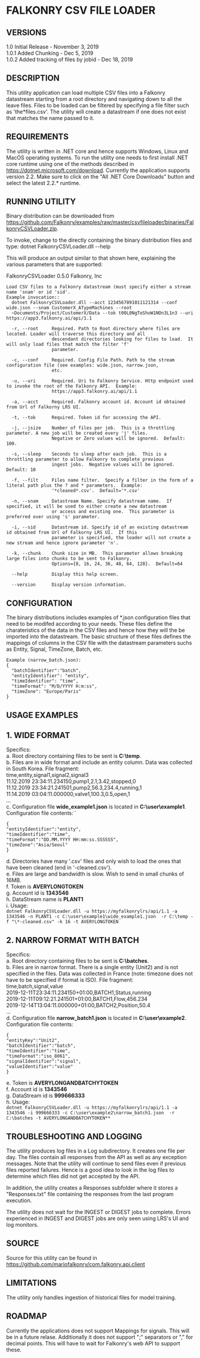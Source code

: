 FALKONRY CSV FILE LOADER
========================

VERSIONS
--------
1.0 Initial Release - November 3, 2019  
1.0.1 Added Chunking - Dec 5, 2019  
1.0.2 Added tracking of files by jobid - Dec 18, 2019

DESCRIPTION
-----------
This utility application can load multiple CSV files into a Falkonry datastream starting from a root directory and navigating down to all the leave files. Files to be loaded can be filtered by specifying a file filter such as 'the\*files.csv'. The utility will create a datastream if one does not exist that matches the name passed to it.

REQUIREMENTS
------------
The utility is written in .NET core and hence supports Windows, Linux and MacOS operating systems. To run the utility one needs to first install .NET core runtime using one of the methods described in https://dotnet.microsoft.com/download. Currently the application supports version 2.2. Make sure to click on the "All .NET Core Downloads" button and select the latest 2.2.* runtime.

RUNNING UTILITY
---------------
Binary distribution can be downloaded from https://github.com/Falkonry/examples/raw/master/csvfileloader/binaries/FalkonryCSVLoader.zip.

To invoke, change to the directly containing the binary distribution files and type:
dotnet FalkonryCSVLoader.dll --help

This will produce an output similar to that shown here, explaining the various parameters that are supported:

FalkonryCSVLoader 0.5.0
Falkonry, Inc
```USAGE:
Load CSV files to a Falkonry datastream (must specify either a stream name 'snam' or id 'sid'.
Example invocation::
  dotnet FalkonryCSVLoader.dll --acct 1234567891011121314 --conf wide.json --snam CustomerX_ATypeMachines --root
  ~Documents/Project/CustomerX/Data --tok t00L0NgToShoW1NOn3L1n3 --uri https://app3.falkonry.ai/api/1.1

  -r, --root     Required. Path to Root directory where files are located. Loader will traverse this directory and all
                 descendant directories looking for files to load.  It will only load files that match the filter 'f'
                 parameter.

  -c, --conf     Required. Config File Path. Path to the stream configuration file (see examples: wide.json, narrow.json,
                 etc.

  -u, --uri      Required. Uri to Falkonry Service. Http endpoint used to invoke the root of the Falkonry API.  Example:
                 https://app3.falkonry.ai/api/1.1

  -a, --acct     Required. Falkonry account id. Account id obtained from Url of Falkorny LRS UI.

  -t, --tok      Required. Token id for accessing the API.

  -j, --jsize    Number of files per job.  This is a throttling parameter. A new job will be created every 'j' files.
                 Negative or Zero values will be ignored.  Default: 100.

  -s, --sleep    Seconds to sleep after each job.  This is a throttling parameter to allow Falkonry to complete previous
                 ingest jobs.  Negative values will be ignored. Default: 10

  -f, --filt     Files name filter.  Specify a filter in the form of a literal path plus the ? and * parameters.  Example:
                 '*cleaned*.csv'.  Default='*.csv'

  -n, --snam     Datastream Name. Specify datastream name.  If specified, it will be used to either create a new datastream
                 or access and existing one.  This parameter is preferred over using 's' parameter.

  -i, --sid      Datastream id. Specify id of an existing datastream id obtained from Url of Falkorny LRS UI.  If this
                 parameter is specified, the loader will not create a new stream and hence ignore parameter 'n'.

  -k, --chunk    Chunk size in MB.  This parameter allows breaking large files into chunks to be sent to Falkonry.
                 Options={8, 16, 24, 36, 48, 64, 128}.  Default=64
              
  --help         Display this help screen.

  --version      Display version information.
```
CONFIGURATION
--------------
The binary distributions includes examples of \*.json configuration files that need to be modifed according to your needs.  These files define the charateristics of the data in the CSV files and hence how they will the be imported into the datastream.  The basic structure of these files defines the mappings of columns in the CSV file with the datastream parameters suchs as Entity, Signal, TimeZone, Batch, etc.

```
Example (narrow_batch.json):
{
  "batchIdentifier":"batch",
  "entityIdentifier": "entity",
  "timeIdentifier": "time",
  "timeFormat": "M/D/YYYY H:m:ss",
  "timeZone": "Europe/Paris"
}
```
USAGE EXAMPLES
---------------
## 1. WIDE FORMAT    
  Specifics:   
  a. Root directory containing files to be sent is **C:\temp**.     
  b. Files are in wide format and include an entity column. Data was collected in South Korea.  File fragment:    
    time,entity,signal1,signal2,signal3  
    11.12.2019 23:34:11.234150,pump1,2.1,3.42,stopped,0  
    11.12.2019 23:34:21.241501,pump2,56.3,234.4,running,1  
    11.14.2019 03:04:11.000000,valve1,100.3,0.5,open,1  
    ...    
  c. Configuration file **wide_example1.json** is located in **C:\user\example1**. Configuration file contents:``
  ```
  {
  "entityIdentifier":"entity",
  "timeIdentifier":"time",
  "timeFormat":"DD.MM.YYYY HH:mm:ss.SSSSSS", 
  "timeZone":"Asia/Seoul"
  }
  ```
  d. Directories have many '.csv' files and only wish to load the ones that have been cleaned (end in '-cleaned.csv').  
  e. Files are large and bandwidth is slow.  Wish to send in small chunks of 16MB.  
  f. Token is **AVERYLONGTOKEN**  
  g. Account id is **1343546**  
  h. DataStream name is **PLANT1**  
  i. Usage:  
    ```
    dotnet FalkonryCSVLoader.dll -u https://myfalkonrylrs/api/1.1 -a 1343546 -n PLANT1 -c C:\user\example1\wide_example1.json 
      -r C:\temp -f "\*-cleaned.csv" -k 16 -t AVERYLONGTOKEN
    ```    
## 2. NARROW FORMAT WITH BATCH  
  Specifics:  
  a. Root directory containing files to be sent is **C:\batches**.     
  b. Files are in narrow format. There is a single entity (Unit2) and is not specified in the files. 
     Data was collected in France (note: timezone does not have to be specified if format is ISO).  File fragment:  
    time,batch,signal,value  
    2019-12-11T23:34:11.234150+01:00,BATCH1,Status,running  
    2019-12-11T09:12:21.241501+01:00,BATCH1,Flow,456.234  
    2019-12-14T13:04:11.000000+01:00,BATCH2,Position,50.4  
    ...    
  d. Configuration file **narrow_batch1.json** is located in **C:\user\example2**. Configuration file contents:  
  ```
  {
  "entityKey":"Unit2",
  "batchIdentifier":"batch",
  "timeIdentifier":"time",
  "timeFormat":"iso_8061", 
  "signalIdentifier":"signal",
  "valueIdentifier":"value"
  }
  ```  
  e. Token is **AVERYLONGANDBATCHYTOKEN**  
  f. Account id is **1343546**  
  g. DataStream id is **999666333**  
  h. Usage:  
    ```
    dotnet FalkonryCSVLoader.dll -u https://myfalkonrylrs/api/1.1 -a 1343546 -i 999666333 -c C:\user\example2\narrow_batch1.json 
      -r C:\batches -t AVERYLONGANDBATCHYTOKEN**
    ```
    
TROUBLESHOOTING AND LOGGING
---------------------------
The utility produces log files in a Log subdirectory.  It creates one file per day.  The files contain all responses from the API as well as any exception messages.  Note that the utility will continue to send files even if previous files reported failures.  Hence is a good idea to look in the log files to determine which files did not get accepted by the API.

In addition, the utility creates a Responses subfolder where it stores a "Responses.txt" file containing the responses from the last program execution.

The utility does not wait for the INGEST or DIGEST jobs to complete.  Errors experienced in INGEST and DIGEST jobs are only seen using LRS's UI and log monitors.

SOURCE
------
Source for this utility can be found in https://github.com/mariofalkonry/com.falkonry.api.client

LIMITATIONS
-----------
The utility only handles ingestion of historical files for model training.

ROADMAP
-------
Currently the applications does not support Mappings for signals.  This will be in a future relase.
Additionally it does not support ";" separators or "," for decimal points.  This will have to wait for Falkonry's web API to support these.
